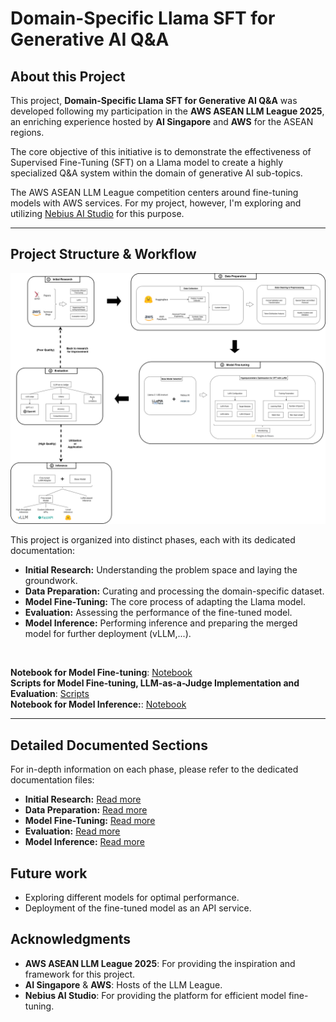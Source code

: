 # Domain-Specific Llama SFT for Generative AI Q&A

## About this Project
This project, **Domain-Specific Llama SFT for Generative AI Q&A** was developed following my participation in the **AWS ASEAN LLM League 2025**, an enriching experience hosted by **AI Singapore** and **AWS** for the ASEAN regions.

The core objective of this initiative is to demonstrate the effectiveness of Supervised Fine-Tuning (SFT) on a Llama model to create a highly specialized Q&A system within the domain of generative AI sub-topics.

The AWS ASEAN LLM League competition centers around fine-tuning models with AWS services. For my project, however, I'm exploring and utilizing [Nebius AI Studio](https://studio.nebius.ai/) for this purpose.

---

## Project Structure & Workflow

![Workflow](fine_tuning_workflow.png)  

This project is organized into distinct phases, each with its dedicated documentation:

* **Initial Research:** Understanding the problem space and laying the groundwork.
* **Data Preparation:** Curating and processing the domain-specific dataset.
* **Model Fine-Tuning:** The core process of adapting the Llama model.
* **Evaluation:** Assessing the performance of the fine-tuned model.
* **Model Inference:** Performing inference and preparing the merged model for further deployment (vLLM,...).

<br>

**Notebook for Model Fine-tuning**: [Notebook](./SFT_notebook.ipynb)  
**Scripts for Model Fine-tuning, LLM-as-a-Judge Implementation and Evaluation**: [Scripts](./scripts)  
**Notebook for Model Inference:**: [Notebook](./ft_model_inference/ft_model_inference.ipynb)

---

## Detailed Documented Sections
For in-depth information on each phase, please refer to the dedicated documentation files:

* **Initial Research:** [Read more](./docs/research/initial_research.md)
* **Data Preparation:** [Read more](./docs/data_prep/data_preparation.md)
* **Model Fine-Tuning:** [Read more](./docs/model_ft/model_fine_tuning.md)
* **Evaluation:** [Read more](./docs/eval/evaluation.md)
* **Model Inference:** [Read more](./docs/model_inference/ft_model_inference.md)

## Future work
- Exploring different models for optimal performance.
- Deployment of the fine-tuned model as an API service.

## Acknowledgments
- **AWS ASEAN LLM League 2025**: For providing the inspiration and framework for this project.
- **AI Singapore** & **AWS**: Hosts of the LLM League.
- **Nebius AI Studio**: For providing the platform for efficient model fine-tuning.